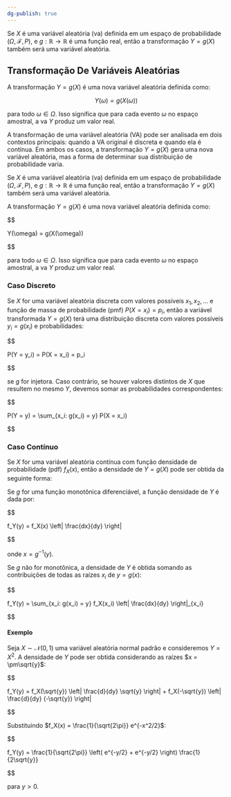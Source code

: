```yaml
---
dg-publish: true
---
```


Se $X$ é uma variável aleatória (va) definida em um espaço de probabilidade $\left(\Omega, \mathcal{F}, P\right)$, e $g: \mathbb{R} \rightarrow \mathbb{R}$ é uma função real, então a transformação $Y = g(X)$ também será uma variável aleatória.

## Transformação De Variáveis Aleatórias

A transformação $Y = g(X)$ é uma nova variável aleatória definida como:

$$
 Y(\omega) = g(X(\omega)) 
$$

para todo $\omega \in \Omega$. Isso significa que para cada evento $\omega$ no espaço amostral, a va $Y$ produz um valor real.

A transformação de uma variável aleatória (VA) pode ser analisada em dois contextos principais: quando a VA original é discreta e quando ela é contínua. Em ambos os casos, a transformação $Y = g(X)$ gera uma nova variável aleatória, mas a forma de determinar sua distribuição de probabilidade varia.

  Se $X$ é uma variável aleatória (va) definida em um espaço de probabilidade $(\Omega, \mathcal{F}, P)$, e $g: \mathbb{R} \rightarrow \mathbb{R}$ é uma função real, então a transformação $Y = g(X)$ também será uma variável aleatória.

A transformação $Y = g(X)$ é uma nova variável aleatória definida como:

$$

Y(\omega) = g(X(\omega))

$$

para todo $\omega \in \Omega$. Isso significa que para cada evento $\omega$ no espaço amostral, a va $Y$ produz um valor real.

### Caso Discreto

Se $X$ for uma variável aleatória discreta com valores possíveis $x_1, x_2, \dots$ e função de massa de probabilidade (pmf) $P(X = x_i) = p_i$, então a variável transformada $Y = g(X)$ terá uma distribuição discreta com valores possíveis $y_i = g(x_i)$ e probabilidades:

$$

P(Y = y_i) = P(X = x_i) = p_i

$$

se $g$ for injetora. Caso contrário, se houver valores distintos de $X$ que resultem no mesmo $Y$, devemos somar as probabilidades correspondentes:

$$

P(Y = y) = \sum_{x_i: g(x_i) = y} P(X = x_i)

$$

### Caso Contínuo

Se $X$ for uma variável aleatória contínua com função densidade de probabilidade (pdf) $f_X(x)$, então a densidade de $Y = g(X)$ pode ser obtida da seguinte forma:

Se $g$ for uma função monotônica diferenciável, a função densidade de $Y$ é dada por:

$$

f_Y(y) = f_X(x) \left| \frac{dx}{dy} \right|

$$

onde $x = g^{-1}(y)$.

Se $g$ não for monotônica, a densidade de $Y$ é obtida somando as contribuições de todas as raízes $x_i$ de $y = g(x)$:

$$

f_Y(y) = \sum_{x_i: g(x_i) = y} f_X(x_i) \left| \frac{dx}{dy} \right|_{x_i}

$$

#### Exemplo

Seja $X \sim \mathcal{N}(0,1)$ uma variável aleatória normal padrão e consideremos $Y = X^2$. A densidade de $Y$ pode ser obtida considerando as raízes $x = \pm\sqrt{y}$:

$$

f_Y(y) = f_X(\sqrt{y}) \left| \frac{d}{dy} \sqrt{y} \right| + f_X(-\sqrt{y}) \left| \frac{d}{dy} (-\sqrt{y}) \right|

$$

Substituindo $f_X(x) = \frac{1}{\sqrt{2\pi}} e^{-x^2/2}$:

$$

f_Y(y) = \frac{1}{\sqrt{2\pi}} \left( e^{-y/2} + e^{-y/2} \right) \frac{1}{2\sqrt{y}}

$$

para $y > 0$.
